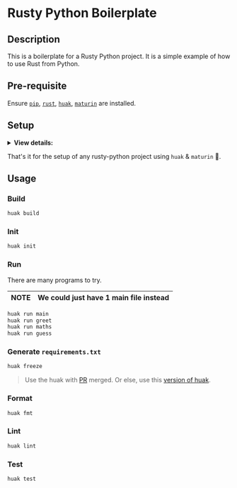 # Rusty Python Boilerplate

## Description

This is a boilerplate for a Rusty Python project. It is a simple example of how to use Rust from Python.

## Pre-requisite

Ensure [`pip`](https://pip.pypa.io/en/stable/installation/), [`rust`](https://www.rust-lang.org/tools/install), [`huak`](https://github.com/cnpryer/huak/blob/master/docs/user_guide.md), [`maturin`](https://www.maturin.rs/installation) are installed.

## Setup

<details><summary><b>View details:</b></summary>

1. `$ huak new rusty-py-boilerplate`: Create a new project using `huak`.
2. Add some files based on your project. Here, `greet.py`, `maths.py`, `main.py` are added with some code.
3. `$ huak build`: Build the project.
4. Add a guess game module in Rust. In order to do this, follow the steps below:
    1. Create module using `$ cargo new guess-what --lib`.
    2. Go to the `guess-what` directory using `$ cd guess-what`.
    3. Add this code to `Cargo.toml`:

    ```toml
    ...
    ...
    [lib]
    name = "guess_what"
    # "cdylib" is necessary to produce a shared library for Python to import from
    crate-type = ["cdylib"]

    [dependencies]
    rand = "0.8.4"

    [dependencies.pyo3]
    version = "0.20.0"
    # "abi3-py38" tells pyo3 (and maturin) to build using the stable ABI with minimum Python version 3.8
    features = ["abi3-py38"]
    ```

    4. Add `pyproject.toml` file to the root of the project with the following content:

    ```toml
    [build-system]
    requires = ["maturin>=1.0,<2.0"]
    build-backend = "maturin"

    [tool.maturin]
    # "extension-module" tells pyo3 we want to build an extension module (skips linking against libpython.so)
    features = ["pyo3/extension-module"]
    ```

    Now, if you want to try testing this module within a local virtual environment, then try this [step](https://github.com/abhi3700/My_Learning-Python/blob/9829e8828b557b08da0b23e8eb012053aba853b9/libs/py-pm-tools/maturin/README.md#L58-L75) along with.

    5. Add this code to `src/lib.rs` in `src` directory.

    <details><summary><b>Code:</b></summary>

    ```rust
    use pyo3::prelude::*;
    use rand::Rng;
    use std::cmp::Ordering;
    use std::io;

    #[pyfunction]
    fn guess_the_number() {
        println!("Guess the number!");

        let secret_number = rand::thread_rng().gen_range(1..101);

        loop {
            println!("Please input your guess.");

            let mut guess = String::new();

            io::stdin()
                .read_line(&mut guess)
                .expect("Failed to read line");

            let guess: u32 = match guess.trim().parse() {
                Ok(num) => num,
                Err(_) => continue,
            };

            println!("You guessed: {}", guess);

            match guess.cmp(&secret_number) {
                Ordering::Less => println!("Too small!"),
                Ordering::Greater => println!("Too big!"),
                Ordering::Equal => {
                    println!("You win!");
                    break;
                }
            }
        }
    }

    /// A Python module implemented in Rust. The name of this function must match
    /// the `lib.name` setting in the `Cargo.toml`, else Python will not be able to
    /// import the module.
    #[pymodule]
    fn guess_what(_py: Python, m: &PyModule) -> PyResult<()> {
        m.add_function(wrap_pyfunction!(guess_the_number, m)?)?;

        Ok(())
    }
    ```

    </details>

    6. Build the module using `$ maturin develop` or `$ maturin build` (with `.whl` file). This will create a `maturin/` folder with lib in the `target` directory.
5. Come back to the root of the main project using `$ cd ..`. And then run this `python -m pip install ./guess-what` to install the module in your local virtual environment folder i.e. `.venv` during `$ huak build`.
6. Now, you can use the module in your python code. Created a new file `guess.py` and added some code to use the module. Here, tried to call the `guess_the_number` exposed function from the `guess-what` module.
7. Add a task to `pyproject.toml` to run the `guess.py` using `$ huak run guess`.

</details>

That's it for the setup of any rusty-python project using `huak` & `maturin` 🎉.

## Usage

### Build

```sh
huak build
```

### Init

```sh
huak init
```

### Run

There are many programs to try.

| NOTE | We could just have 1 main file instead |
| --- | --- |

```sh
huak run main
huak run greet
huak run maths
huak run guess
```

### Generate `requirements.txt`

```sh
huak freeze
```

> Use the huak with [PR](https://github.com/cnpryer/huak/pull/897) merged. Or else, use this [version of huak](https://github.com/abhi3700/huak).

### Format

```sh
huak fmt
```

### Lint

```sh
huak lint
```

### Test

```sh
huak test
```
